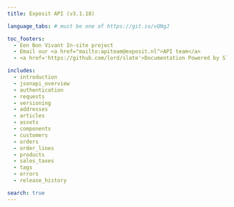 ```yaml
---
title: Exposit API (v3.1.18)

language_tabs: # must be one of https://git.io/vQNgJ

toc_footers:
  - Een Bon Vivant In-site project
  - Email our <a href="mailto:apiteam@exposit.nl">API team</a>
  - <a href='https://github.com/lord/slate'>Documentation Powered by Slate</a>

includes:
  - introduction
  - jsonapi_overview
  - authentication
  - requests
  - versioning
  - addresses
  - articles
  - assets
  - components
  - customers
  - orders
  - order_lines
  - products
  - sales_taxes
  - tags
  - errors
  - release_history

search: true
---
```

